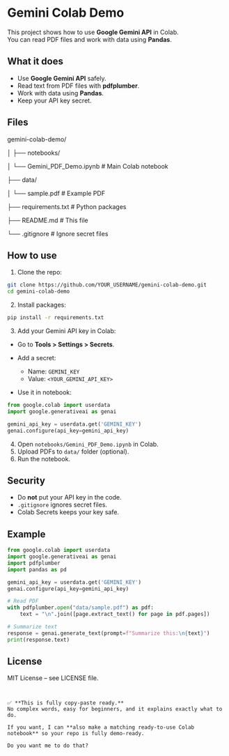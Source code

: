# Gemini Colab Demo

This project shows how to use **Google Gemini API** in Colab.  
You can read PDF files and work with data using **Pandas**.


## What it does

- Use **Google Gemini API** safely.
- Read text from PDF files with **pdfplumber**.
- Work with data using **Pandas**.
- Keep your API key secret.


## Files

gemini-colab-demo/

│
├── notebooks/

│   └── Gemini\_PDF\_Demo.ipynb   # Main Colab notebook

├── data/

│   └── sample.pdf              # Example PDF

├── requirements.txt            # Python packages

├── README.md                   # This file

└── .gitignore                  # Ignore secret files


## How to use

1. Clone the repo:

```bash
git clone https://github.com/YOUR_USERNAME/gemini-colab-demo.git
cd gemini-colab-demo
````

2. Install packages:

```bash
pip install -r requirements.txt
```

3. Add your Gemini API key in Colab:

* Go to **Tools > Settings > Secrets**.

* Add a secret:

  * Name: `GEMINI_KEY`
  * Value: `<YOUR_GEMINI_API_KEY>`

* Use it in notebook:

```python
from google.colab import userdata
import google.generativeai as genai

gemini_api_key = userdata.get('GEMINI_KEY')
genai.configure(api_key=gemini_api_key)
```

4. Open `notebooks/Gemini_PDF_Demo.ipynb` in Colab.
5. Upload PDFs to `data/` folder (optional).
6. Run the notebook.

## Security

* Do **not** put your API key in the code.
* `.gitignore` ignores secret files.
* Colab Secrets keeps your key safe.


## Example

```python
from google.colab import userdata
import google.generativeai as genai
import pdfplumber
import pandas as pd

gemini_api_key = userdata.get('GEMINI_KEY')
genai.configure(api_key=gemini_api_key)

# Read PDF
with pdfplumber.open("data/sample.pdf") as pdf:
    text = "\n".join([page.extract_text() for page in pdf.pages])

# Summarize text
response = genai.generate_text(prompt=f"Summarize this:\n{text}")
print(response.text)
```

## License

MIT License – see LICENSE file.

```


✅ **This is fully copy-paste ready.**  
No complex words, easy for beginners, and it explains exactly what to do.  

If you want, I can **also make a matching ready-to-use Colab notebook** so your repo is fully demo-ready.  

Do you want me to do that?
```
